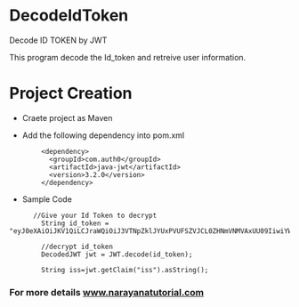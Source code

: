 # DecodeIdToken

Decode ID TOKEN by JWT

This program decode the Id_token and retreive user information.

# Project Creation

- Craete project as Maven 

- Add the following dependency into pom.xml
    
```
        <dependency>       
          <groupId>com.auth0</groupId>
          <artifactId>java-jwt</artifactId>
          <version>3.2.0</version>
        </dependency>
```
  
  - Sample Code
  	
    
```
      //Give your Id Token to decrypt
		String id_token = "eyJ0eXAiOiJKV1QiLCJraWQiOiJ3VTNpZklJYUxPVUFSZVJCL0ZHNmVNMVAxUU09IiwiYWxnIjoiUlMyNTYifQ.eyJhdF9oYX";
		
		//decrypt id_token
		DecodedJWT jwt = JWT.decode(id_token);
		
		String iss=jwt.getClaim("iss").asString();
 ```   
    
### For more details www.narayanatutorial.com

